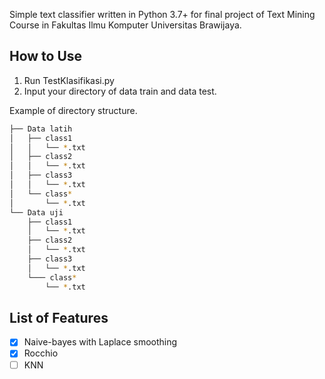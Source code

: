 Simple text classifier written in Python 3.7+ for final project of Text Mining Course in Fakultas Ilmu Komputer Universitas Brawijaya.

## How to Use
1. Run TestKlasifikasi.py
2. Input your directory of data train and data test.

Example of directory structure.
```bash
├── Data latih
│   ├── class1
│   │   └── *.txt
│   ├── class2
│   │   └── *.txt
│   ├── class3
│   │   └── *.txt
│   └── class*
│       └── *.txt
└── Data uji
    ├── class1
    │   └── *.txt
    ├── class2
    │   └── *.txt
    ├── class3
    │   └── *.txt
    └─── class*
        └── *.txt
```


## List of Features
- [x] Naive-bayes with Laplace smoothing
- [x] Rocchio
- [ ] KNN
